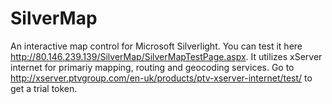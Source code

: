 SilverMap
=========

An interactive map control for Microsoft Silverlight. You can test it here http://80.146.239.139/SilverMap/SilverMapTestPage.aspx. It utilizes xServer internet for primariy mapping, routing and geocoding services. Go to http://xserver.ptvgroup.com/en-uk/products/ptv-xserver-internet/test/ to get a trial token.

